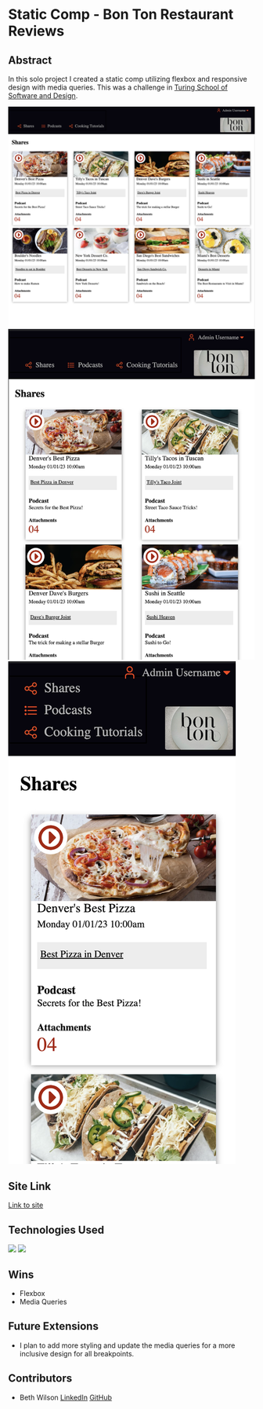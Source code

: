 # Static Comp - Bon Ton Restaurant Reviews

## Abstract
In this solo project I created a static comp utilizing flexbox and responsive design with media queries.  This was a challenge in [Turing School of Software and Design](https://turing.edu/). 

![Comp Preview](assets/Desktop.png)
![Comp Preview](assets/Tablet.png)
![Comp Preview](assets/Mobile.png)

## Site Link

[Link to site](https://bethwprojects.github.io/static_comp/)


## Technologies Used
 <p>
   <img src="https://img.shields.io/badge/HTML5-E34F26?style=for-the-badge&logo=html5&logoColor=white"/>
   <img src="https://img.shields.io/badge/CSS3-1572B6?style=for-the-badge&logo=css3&logoColor=white"/>
 </p>
 
## Wins
- Flexbox 
- Media Queries

## Future Extensions
- I plan to add more styling and update the media queries for a more inclusive design for all breakpoints.  

## Contributors
- Beth Wilson [LinkedIn](https://www.linkedin.com/in/beth-wilson-92594284/) [GitHub](https://github.com/BethWProjects)

